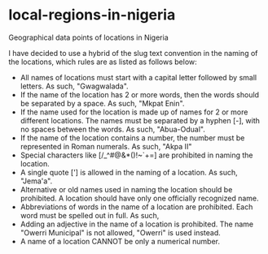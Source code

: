 # local-regions-in-nigeria
Geographical data points of locations in Nigeria

I have decided to use a hybrid of the slug text convention in the naming of the locations, which rules are as listed as follows below:

- All names of locations must start with a capital letter followed by small letters. As such, "Gwagwalada".
- If the name of the location has 2 or more words, then the words should be separated by a space. As such, "Mkpat Enin".
- If the name used for the location is made up of names for 2 or more different locations. The names must be separated by a hyphen [-], with no spaces between the words. As such, "Abua-Odual".
- If the name of the location contains a number, the number must be represented in Roman numerals. As such, "Akpa II"
- Special characters like [/\_^#@&*()!~`+=] are prohibited in naming the location.
- A single quote ['] is allowed in the naming of a location. As such, "Jema'a".
- Alternative or old names used in naming the location should be prohibited. A location should have only one officially recognized name.
- Abbreviations of words in the name of a location are prohibited. Each word must be spelled out in full. As such,  
- Adding an adjective in the name of a location is prohibited. The name "Owerri Municipal" is not allowed, "Owerri" is used instead.
- A name of a location CANNOT be only a numerical number.
